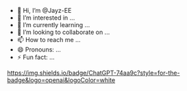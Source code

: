 - 👋 Hi, I’m @Jayz-EE
- 👀 I’m interested in ...
- 🌱 I’m currently learning ...
- 💞️ I’m looking to collaborate on ...
- 📫 How to reach me ...
- 😄 Pronouns: ...
- ⚡ Fun fact: ...


https://img.shields.io/badge/ChatGPT-74aa9c?style=for-the-badge&logo=openai&logoColor=white
